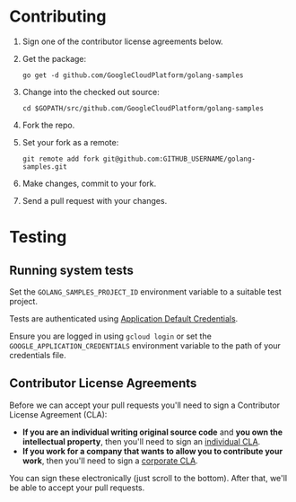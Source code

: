 # Contributing

1. Sign one of the contributor license agreements below.
1. Get the package:

    `go get -d github.com/GoogleCloudPlatform/golang-samples`
1. Change into the checked out source:

    `cd $GOPATH/src/github.com/GoogleCloudPlatform/golang-samples`
1. Fork the repo.
1. Set your fork as a remote:

    `git remote add fork git@github.com:GITHUB_USERNAME/golang-samples.git`
1. Make changes, commit to your fork.
1. Send a pull request with your changes.

# Testing

## Running system tests

Set the `GOLANG_SAMPLES_PROJECT_ID` environment variable to a suitable test project.

Tests are authenticated using [Application Default Credentials](https://developers.google.com/identity/protocols/application-default-credentials).

Ensure you are logged in using `gcloud login` or set the `GOOGLE_APPLICATION_CREDENTIALS` environment variable to the path of your credentials file.

## Contributor License Agreements

Before we can accept your pull requests you'll need to sign a Contributor
License Agreement (CLA):

- **If you are an individual writing original source code** and **you own the
intellectual property**, then you'll need to sign an [individual CLA][indvcla].
- **If you work for a company that wants to allow you to contribute your work**,
then you'll need to sign a [corporate CLA][corpcla].

You can sign these electronically (just scroll to the bottom). After that,
we'll be able to accept your pull requests.

[gcloudcli]: https://developers.google.com/cloud/sdk/gcloud/
[indvcla]: https://developers.google.com/open-source/cla/individual
[corpcla]: https://developers.google.com/open-source/cla/corporate
